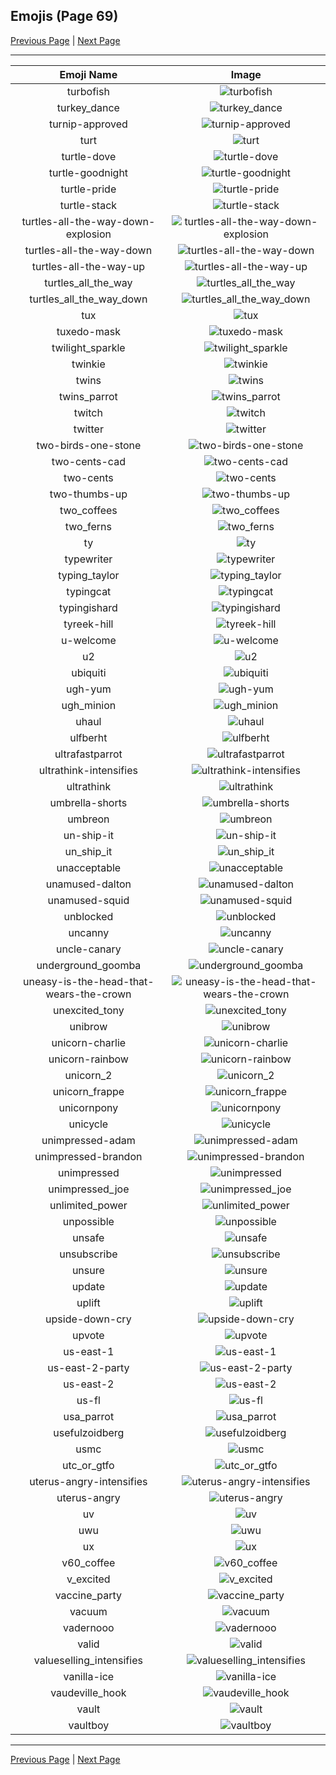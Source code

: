
## Emojis (Page 69)

[Previous Page](/docs/rc/page-t-0068.md)
  | [Next Page](/docs/rc/page-v-0070.md)

<hr />

|Emoji Name|Image|
| :-: | :-: |
|turbofish| ![turbofish](/emojis/rc/turbofish.gif)|
|turkey_dance| ![turkey_dance](/emojis/rc/turkey_dance.gif)|
|turnip-approved| ![turnip-approved](/emojis/rc/turnip-approved.png)|
|turt| ![turt](/emojis/rc/turt.gif)|
|turtle-dove| ![turtle-dove](/emojis/rc/turtle-dove.png)|
|turtle-goodnight| ![turtle-goodnight](/emojis/rc/turtle-goodnight.png)|
|turtle-pride| ![turtle-pride](/emojis/rc/turtle-pride.png)|
|turtle-stack| ![turtle-stack](/emojis/rc/turtle-stack.png)|
|turtles-all-the-way-down-explosion| ![turtles-all-the-way-down-explosion](/emojis/rc/turtles-all-the-way-down-explosion.gif)|
|turtles-all-the-way-down| ![turtles-all-the-way-down](/emojis/rc/turtles-all-the-way-down.gif)|
|turtles-all-the-way-up| ![turtles-all-the-way-up](/emojis/rc/turtles-all-the-way-up.gif)|
|turtles_all_the_way| ![turtles_all_the_way](/emojis/rc/turtles_all_the_way.jpg)|
|turtles_all_the_way_down| ![turtles_all_the_way_down](/emojis/rc/turtles_all_the_way_down.jpg)|
|tux| ![tux](/emojis/rc/tux.png)|
|tuxedo-mask| ![tuxedo-mask](/emojis/rc/tuxedo-mask.gif)|
|twilight_sparkle| ![twilight_sparkle](/emojis/rc/twilight_sparkle.png)|
|twinkie| ![twinkie](/emojis/rc/twinkie.png)|
|twins| ![twins](/emojis/rc/twins.png)|
|twins_parrot| ![twins_parrot](/emojis/rc/twins_parrot.gif)|
|twitch| ![twitch](/emojis/rc/twitch.png)|
|twitter| ![twitter](/emojis/rc/twitter.png)|
|two-birds-one-stone| ![two-birds-one-stone](/emojis/rc/two-birds-one-stone.png)|
|two-cents-cad| ![two-cents-cad](/emojis/rc/two-cents-cad.png)|
|two-cents| ![two-cents](/emojis/rc/two-cents.png)|
|two-thumbs-up| ![two-thumbs-up](/emojis/rc/two-thumbs-up.png)|
|two_coffees| ![two_coffees](/emojis/rc/two_coffees.png)|
|two_ferns| ![two_ferns](/emojis/rc/two_ferns.jpg)|
|ty| ![ty](/emojis/rc/ty.png)|
|typewriter| ![typewriter](/emojis/rc/typewriter.gif)|
|typing_taylor| ![typing_taylor](/emojis/rc/typing_taylor.png)|
|typingcat| ![typingcat](/emojis/rc/typingcat.gif)|
|typingishard| ![typingishard](/emojis/rc/typingishard.gif)|
|tyreek-hill| ![tyreek-hill](/emojis/rc/tyreek-hill.png)|
|u-welcome| ![u-welcome](/emojis/rc/u-welcome.png)|
|u2| ![u2](/emojis/rc/u2.png)|
|ubiquiti| ![ubiquiti](/emojis/rc/ubiquiti.png)|
|ugh-yum| ![ugh-yum](/emojis/rc/ugh-yum.gif)|
|ugh_minion| ![ugh_minion](/emojis/rc/ugh_minion.png)|
|uhaul| ![uhaul](/emojis/rc/uhaul.png)|
|ulfberht| ![ulfberht](/emojis/rc/ulfberht.png)|
|ultrafastparrot| ![ultrafastparrot](/emojis/rc/ultrafastparrot.gif)|
|ultrathink-intensifies| ![ultrathink-intensifies](/emojis/rc/ultrathink-intensifies.gif)|
|ultrathink| ![ultrathink](/emojis/rc/ultrathink.png)|
|umbrella-shorts| ![umbrella-shorts](/emojis/rc/umbrella-shorts.jpg)|
|umbreon| ![umbreon](/emojis/rc/umbreon.png)|
|un-ship-it| ![un-ship-it](/emojis/rc/un-ship-it.png)|
|un_ship_it| ![un_ship_it](/emojis/rc/un_ship_it.gif)|
|unacceptable| ![unacceptable](/emojis/rc/unacceptable.png)|
|unamused-dalton| ![unamused-dalton](/emojis/rc/unamused-dalton.png)|
|unamused-squid| ![unamused-squid](/emojis/rc/unamused-squid.png)|
|unblocked| ![unblocked](/emojis/rc/unblocked.gif)|
|uncanny| ![uncanny](/emojis/rc/uncanny.png)|
|uncle-canary| ![uncle-canary](/emojis/rc/uncle-canary.png)|
|underground_goomba| ![underground_goomba](/emojis/rc/underground_goomba.png)|
|uneasy-is-the-head-that-wears-the-crown| ![uneasy-is-the-head-that-wears-the-crown](/emojis/rc/uneasy-is-the-head-that-wears-the-crown.png)|
|unexcited_tony| ![unexcited_tony](/emojis/rc/unexcited_tony.png)|
|unibrow| ![unibrow](/emojis/rc/unibrow.jpg)|
|unicorn-charlie| ![unicorn-charlie](/emojis/rc/unicorn-charlie.png)|
|unicorn-rainbow| ![unicorn-rainbow](/emojis/rc/unicorn-rainbow.png)|
|unicorn_2| ![unicorn_2](/emojis/rc/unicorn_2.png)|
|unicorn_frappe| ![unicorn_frappe](/emojis/rc/unicorn_frappe.png)|
|unicornpony| ![unicornpony](/emojis/rc/unicornpony.gif)|
|unicycle| ![unicycle](/emojis/rc/unicycle.gif)|
|unimpressed-adam| ![unimpressed-adam](/emojis/rc/unimpressed-adam.png)|
|unimpressed-brandon| ![unimpressed-brandon](/emojis/rc/unimpressed-brandon.png)|
|unimpressed| ![unimpressed](/emojis/rc/unimpressed.png)|
|unimpressed_joe| ![unimpressed_joe](/emojis/rc/unimpressed_joe.png)|
|unlimited_power| ![unlimited_power](/emojis/rc/unlimited_power.jpg)|
|unpossible| ![unpossible](/emojis/rc/unpossible.png)|
|unsafe| ![unsafe](/emojis/rc/unsafe.png)|
|unsubscribe| ![unsubscribe](/emojis/rc/unsubscribe.png)|
|unsure| ![unsure](/emojis/rc/unsure.gif)|
|update| ![update](/emojis/rc/update.png)|
|uplift| ![uplift](/emojis/rc/uplift.gif)|
|upside-down-cry| ![upside-down-cry](/emojis/rc/upside-down-cry.png)|
|upvote| ![upvote](/emojis/rc/upvote.png)|
|us-east-1| ![us-east-1](/emojis/rc/us-east-1.gif)|
|us-east-2-party| ![us-east-2-party](/emojis/rc/us-east-2-party.gif)|
|us-east-2| ![us-east-2](/emojis/rc/us-east-2.gif)|
|us-fl| ![us-fl](/emojis/rc/us-fl.png)|
|usa_parrot| ![usa_parrot](/emojis/rc/usa_parrot.gif)|
|usefulzoidberg| ![usefulzoidberg](/emojis/rc/usefulzoidberg.gif)|
|usmc| ![usmc](/emojis/rc/usmc.png)|
|utc_or_gtfo| ![utc_or_gtfo](/emojis/rc/utc_or_gtfo.png)|
|uterus-angry-intensifies| ![uterus-angry-intensifies](/emojis/rc/uterus-angry-intensifies.gif)|
|uterus-angry| ![uterus-angry](/emojis/rc/uterus-angry.png)|
|uv| ![uv](/emojis/rc/uv.png)|
|uwu| ![uwu](/emojis/rc/uwu.png)|
|ux| ![ux](/emojis/rc/ux.png)|
|v60_coffee| ![v60_coffee](/emojis/rc/v60_coffee.png)|
|v_excited| ![v_excited](/emojis/rc/v_excited.png)|
|vaccine_party| ![vaccine_party](/emojis/rc/vaccine_party.gif)|
|vacuum| ![vacuum](/emojis/rc/vacuum.gif)|
|vadernooo| ![vadernooo](/emojis/rc/vadernooo.png)|
|valid| ![valid](/emojis/rc/valid.png)|
|valueselling_intensifies| ![valueselling_intensifies](/emojis/rc/valueselling_intensifies.gif)|
|vanilla-ice| ![vanilla-ice](/emojis/rc/vanilla-ice.jpg)|
|vaudeville_hook| ![vaudeville_hook](/emojis/rc/vaudeville_hook.png)|
|vault| ![vault](/emojis/rc/vault.jpg)|
|vaultboy| ![vaultboy](/emojis/rc/vaultboy.jpg)|

<hr/>

[Previous Page](/docs/rc/page-t-0068.md)
  | [Next Page](/docs/rc/page-v-0070.md)